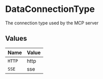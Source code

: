 # DataConnectionType

The connection type used by the MCP server


## Values

| Name   | Value  |
| ------ | ------ |
| `HTTP` | http   |
| `SSE`  | sse    |